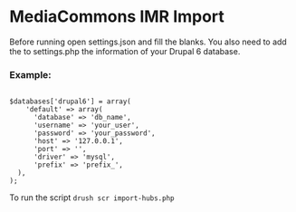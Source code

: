 MediaCommons IMR Import
============

Before running open settings.json and fill the blanks. You also need to add
the to settings.php the information of your Drupal 6 database.

### Example:

<code>
$databases['drupal6'] = array(
    'default' => array(
      'database' => 'db_name',
      'username' => 'your_user',
      'password' => 'your_password',
      'host' => '127.0.0.1',
      'port' => '',
      'driver' => 'mysql',
      'prefix' => 'prefix_',
  ),
);
</code>

To run the script `drush scr import-hubs.php`

